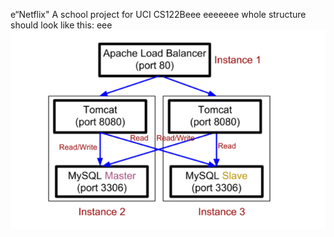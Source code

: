 e“Netflix"
A school project for UCI CS122Beee
eeeeeee
whole structure should look like this:
eee
![image](https://github.com/cxk123/-Netflix-CS122B/blob/master/images/struture.PNG)
